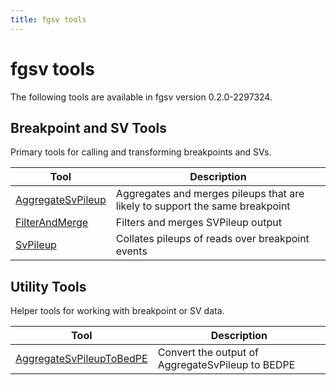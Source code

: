 ```yaml
---
title: fgsv tools
---
```


# fgsv tools

The following tools are available in fgsv version 0.2.0-2297324.
## Breakpoint and SV Tools

Primary tools for calling and transforming breakpoints and SVs.

|Tool|Description|
|----|-----------|
|[AggregateSvPileup](AggregateSvPileup.md)|Aggregates and merges pileups that are likely to support the same breakpoint|
|[FilterAndMerge](FilterAndMerge.md)|Filters and merges SVPileup output|
|[SvPileup](SvPileup.md)|Collates pileups of reads over breakpoint events|

## Utility Tools

Helper tools for working with breakpoint or SV data.

|Tool|Description|
|----|-----------|
|[AggregateSvPileupToBedPE](AggregateSvPileupToBedPE.md)|Convert the output of AggregateSvPileup to BEDPE|


